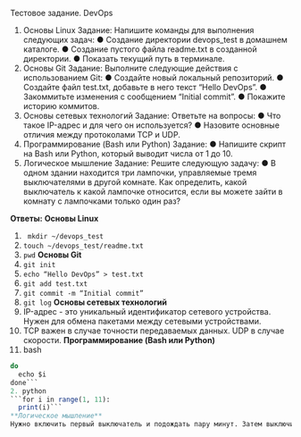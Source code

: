 Тестовое задание. DevOps
1. Основы Linux
Задание: Напишите команды для выполнения следующих задач:
● Создание директории devops_test в домашнем каталоге.
● Создание пустого файла readme.txt в созданной директории.
● Показать текущий путь в терминале.
2. Основы Git
Задание: Выполните следующие действия с использованием Git:
● Создайте новый локальный репозиторий.
● Создайте файл test.txt, добавьте в него текст “Hello DevOps”.
● Закоммитьте изменения с сообщением “Initial commit”.
● Покажите историю коммитов.
3. Основы сетевых технологий
Задание: Ответьте на вопросы:
● Что такое IP-адрес и для чего он используется?
● Назовите основные отличия между протоколами TCP и UDP.
4. Программирование (Bash или Python)
Задание:
● Напишите скрипт на Bash или Python, который выводит числа от 1 до 10.
5. Логическое мышление
Задание: Решите следующую задачу:
● В одном здании находится три лампочки, управляемые тремя выключателями в
другой комнате. Как определить, какой выключатель к какой лампочке относится,
если вы можете зайти в комнату с лампочками только один раз?

**Ответы:**
**Основы Linux**
1. ``` mkdir ~/devops_test```
2. ```touch ~/devops_test/readme.txt```
3. ```pwd```
**Основы Git**
1. ```git init```
2. ```echo “Hello DevOps” > test.txt```
3. ```git add test.txt```
4. ```git commit -m “Initial commit”```
5. ```git log```
**Основы сетевых технологий**
1. IP-адрес - это уникальный идентификатор сетевого устройства. Нужен для обмена пакетами между сетевыми устройствами.
2. TCP важен в случае точности передаваемых данных. UDP в случае скорости.
**Программирование (Bash или Python)**
1. bash
```for i in {1..10}
do
  echo $i
done```
2. python
```for i in range(1, 11):
  print(i)```
**Логическое мышление**
Нужно включить первый выключатель и подождать пару минут. Затем выключить первый и включить второй. Далее сразу идем в комнату с лампами. Горящая лампа будет от второго выключателя. Выключенная, но теплая будет от первого. Выключенная и холодная будет от третьего.
